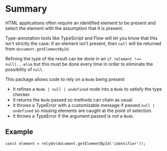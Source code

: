 # Summary

HTML applications often require an identified element to be present and select the element with the assumption that it is present.

Type-annotation tools like TypeScript and Flow will let you know that this isn't strictly the case: if an element isn't present, then `null` will be returned from `document.getElementById`.

Refining the type of the result can be done in an `if (element !== null)...else` but this must be done every time in order to eliminate the possibility of `null`.

This package allows code to rely on a `Node` being present
- It refines a `Node | null | undefined` node into a `Node` to satisfy the type checker.
- It returns the `Node` passed so methods can chain as usual.
- It throws a TypeError with a customizable message if passed `null | undefined` so missing elements are caught at the point of selection.
- It throws a TypeError if the argument passed is not a `Node`.

## Example
    const element = relyOn(document.getElementById('identifier'));